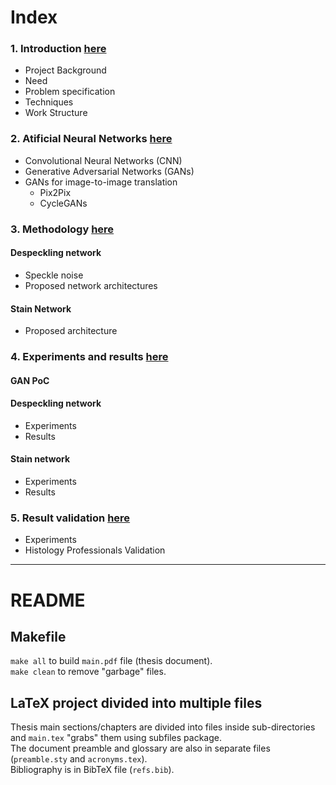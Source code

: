 # Index

### 1. Introduction [here](1-introduction/text.md)

* Project Background
* Need
* Problem specification
* Techniques
* Work Structure

### 2. Atificial Neural Networks [here](2-theoric_background/text.md)

* Convolutional Neural Networks (CNN)
* Generative Adversarial Networks (GANs)
* GANs for image-to-image translation
	- Pix2Pix
	- CycleGANs

### 3. Methodology [here](3-methodology/text.md)

#### Despeckling network

* Speckle noise
* Proposed network architectures

#### Stain Network

* Proposed architecture

### 4. Experiments and results [here](4-experiments_and_results/text.md)
	
#### GAN PoC

#### Despeckling network

* Experiments
* Results

#### Stain network

* Experiments
* Results

### 5. Result validation [here](5-conclusions_and_future_development/text.md)

* Experiments
* Histology Professionals Validation

-----------------------------------------------

# README

## Makefile
`make all` to build `main.pdf` file (thesis document).  
`make clean` to remove "garbage" files.

## LaTeX project divided into multiple files
Thesis main sections/chapters are divided into files inside sub-directories and `main.tex` "grabs" them using subfiles package.  
The document preamble and glossary are also in separate files (`preamble.sty` and `acronyms.tex`).  
Bibliography is in BibTeX file (`refs.bib`).
